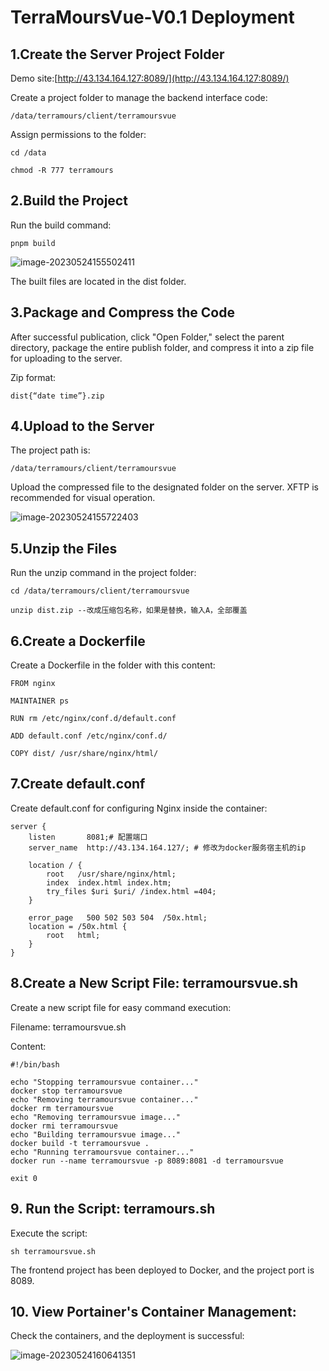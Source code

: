 # TerraMoursVue-V0.1 Deployment
## 1.Create the Server Project Folder
Demo site:[http://43.134.164.127:8089/](http://43.134.164.127:8089/)

Create a project folder to manage the backend interface code:

```
/data/terramours/client/terramoursvue
```

Assign permissions to the folder:

```shell
cd /data
```

```shell
chmod -R 777 terramours
```

## 2.Build the Project

Run the build command:

```shell
pnpm build
```



![image-20230524155502411](https://www.raokun.top/upload/2023/05/image-20230524155502411.png)

The built files are located in the dist folder.

## 3.Package and Compress the Code

After successful publication, click "Open Folder," select the parent directory, package the entire publish folder, and compress it into a zip file for uploading to the server.

Zip format:

```
dist{“date time”}.zip
```

## 4.Upload to the Server

The project path is:

```
/data/terramours/client/terramoursvue
```

Upload the compressed file to the designated folder on the server. XFTP is recommended for visual operation.

![image-20230524155722403](https://www.raokun.top/upload/2023/05/image-20230524155722403.png)

## 5.Unzip the Files

Run the unzip command in the project folder:

```shell
cd /data/terramours/client/terramoursvue
```

```shell
unzip dist.zip --改成压缩包名称，如果是替换，输入A，全部覆盖
```

## 6.Create a Dockerfile

Create a Dockerfile in the folder with this content:

```
FROM nginx
  
MAINTAINER ps
 
RUN rm /etc/nginx/conf.d/default.conf  
 
ADD default.conf /etc/nginx/conf.d/ 
 
COPY dist/ /usr/share/nginx/html/
```

## 7.Create default.conf

Create default.conf for configuring Nginx inside the container:

```
server {
    listen       8081;# 配置端口
    server_name  http://43.134.164.127/; # 修改为docker服务宿主机的ip
 
    location / {
        root   /usr/share/nginx/html;
        index  index.html index.htm;
        try_files $uri $uri/ /index.html =404;
    }
 
    error_page   500 502 503 504  /50x.html;
    location = /50x.html {
        root   html;
    }
}
```

## 8.Create a New Script File: terramoursvue.sh

Create a new script file for easy command execution:

Filename: terramoursvue.sh

Content:

```
#!/bin/bash

echo "Stopping terramoursvue container..."
docker stop terramoursvue
echo "Removing terramoursvue container..."
docker rm terramoursvue
echo "Removing terramoursvue image..."
docker rmi terramoursvue
echo "Building terramoursvue image..."
docker build -t terramoursvue .
echo "Running terramoursvue container..."
docker run --name terramoursvue -p 8089:8081 -d terramoursvue

exit 0

```

## 

## 9. Run the Script: terramours.sh
Execute the script:

```shell
sh terramoursvue.sh
```



The frontend project has been deployed to Docker, and the project port is 8089.

## 10. View Portainer's Container Management:
Check the containers, and the deployment is successful:

![image-20230524160641351](https://www.raokun.top/upload/2023/05/image-20230524160641351.png)

